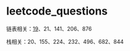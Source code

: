 # leetcode_questions
链表相关：[19](https://github.com/miaochunkai/leetcode_questions/issues/1)、21、141、206、876 

栈相关：20、155、224、232、496、682、844
